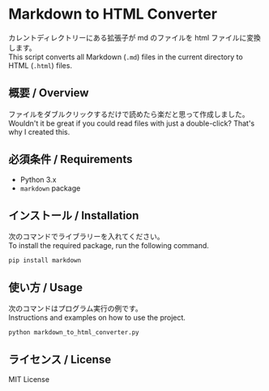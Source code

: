 # Markdown to HTML Converter
カレントディレクトリーにある拡張子が md のファイルを html ファイルに変換します。  
This script converts all Markdown (`.md`) files in the current directory to HTML (`.html`) files.

## 概要 / Overview
ファイルをダブルクリックするだけで読めたら楽だと思って作成しました。  
Wouldn't it be great if you could read files with just a double-click? That's why I created this.

## 必須条件 / Requirements
- Python 3.x
- `markdown` package

## インストール / Installation
次のコマンドでライブラリーを入れてください。  
To install the required package, run the following command.
```
pip install markdown
```

## 使い方 / Usage
次のコマンドはプログラム実行の例です。  
Instructions and examples on how to use the project.
```
python markdown_to_html_converter.py
```

## ライセンス / License
MIT License
